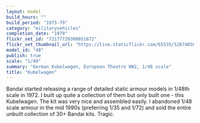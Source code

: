 ```yaml
---
layout: model
build_hours: ""
build_period: "1975-79"
category: "militaryvehicles"
completion_date: "1979"
flickr_set_id: "72177720308051872"
flickr_set_thumbnail_url: "https://live.staticflickr.com/65535/52874050739_8d6ea8f382_m.jpg"
model_id: "48"
publish: true
scale: "1/48"
summary: "German Kubelwagen, European Theatre WW2, 1/48 scale"
title: "Kubelwagen"
---
```


Bandai started releasing a range of detailed static armour models in 1/48th scale in 1972. I built up quite a collection of them but only built one - this Kubelwagen. The kit was very nice and assembled easily. I abandoned 1/48 scale armour in the mid 1990s (preferring 1/35 and 1/72) and sold the entire unbuilt collection of 30+ Bandai kits. Tragic.
